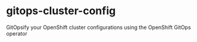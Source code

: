 # gitops-cluster-config
GitOpsify your OpenShift cluster configurations using the OpenShift GitOps operator
